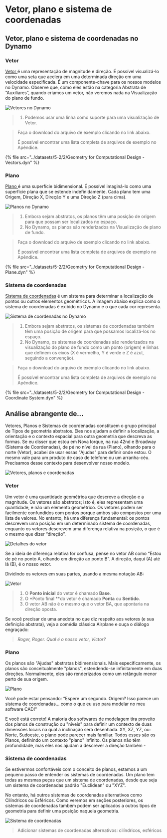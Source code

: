 # Vetor, plano e sistema de coordenadas

## Vetor, plano e sistema de coordenadas no Dynamo

### Vetor

[Vetor ](2-vectors.md#vector-1)é uma representação de magnitude e direção. É possível visualizá-lo como uma seta que acelera em uma determinada direção em uma velocidade especificada. É um componente-chave para os nossos modelos no Dynamo. Observe que, como eles estão na categoria Abstrata de “Auxiliares”, quando criamos um vetor, não veremos nada na Visualização do plano de fundo.

![Vetores no Dynamo](../images/5-2/2/GeometryforComputationalDesign-vectors.jpg)

> 1. Podemos usar uma linha como suporte para uma visualização de Vetor.

> Faça o download do arquivo de exemplo clicando no link abaixo.
>
> É possível encontrar uma lista completa de arquivos de exemplo no Apêndice.

{% file src="../datasets/5-2/2/Geometry for Computational Design - Vectors.dyn" %}

### Plano

[Plano ](2-vectors.md#plane-1)é uma superfície bidimensional. É possível imaginá-lo como uma superfície plana que se estende indefinidamente. Cada plano tem uma Origem, Direção X, Direção Y e uma Direção Z (para cima).

![Planos no Dynamo](../images/5-2/2/GeometryforComputationalDesign-plane.jpg)

> 1. Embora sejam abstratos, os planos têm uma posição de origem para que possam ser localizados no espaço.
> 2. No Dynamo, os planos são renderizados na Visualização de plano de fundo.

> Faça o download do arquivo de exemplo clicando no link abaixo.
>
> É possível encontrar uma lista completa de arquivos de exemplo no Apêndice.

{% file src="../datasets/5-2/2/Geometry for Computational Design - Plane.dyn" %}

### Sistema de coordenadas

[Sistema de coordenadas](2-vectors.md#coordinate-system-1) é um sistema para determinar a localização de pontos ou outros elementos geométricos. A imagem abaixo explica como o sistema de coordenadas é exibido no Dynamo e o que cada cor representa.

![Sistema de coordenadas no Dynamo](../images/5-2/2/GeometryforComputationalDesign-Coordinate.jpg)

> 1. Embora sejam abstratos, os sistemas de coordenadas também têm uma posição de origem para que possamos localizá-los no espaço.
> 2. No Dynamo, os sistemas de coordenadas são renderizados na visualização do plano de fundo como um ponto (origem) e linhas que definem os eixos (X é vermelho, Y é verde e Z é azul, seguindo a convenção).

> Faça o download do arquivo de exemplo clicando no link abaixo.
>
> É possível encontrar uma lista completa de arquivos de exemplo no Apêndice.

{% file src="../datasets/5-2/2/Geometry for Computational Design - Coordinate System.dyn" %}

## Análise abrangente de...

Vetores, Planos e Sistemas de coordenadas constituem o grupo principal de Tipos de geometria abstratos. Eles nos ajudam a definir a localização, a orientação e o contexto espacial para outra geometria que descreva as formas. Se eu disser que estou em Nova Iorque, na rua 42nd e Broadway (Sistema de Coordenadas), de pé no nível da rua (Plano), olhando para o norte (Vetor), acabei de usar essas "Ajudas" para definir onde estou. O mesmo vale para um produto de caso de telefone ou um arranha-céu. Precisamos desse contexto para desenvolver nosso modelo.

![Vetores, planos e coordenadas](../images/5-2/2/VectorsPlanesCoodinates.jpg)

### Vetor

Um vetor é uma quantidade geométrica que descreve a direção e a magnitude. Os vetores são abstratos; isto é, eles representam uma quantidade, e não um elemento geométrico. Os vetores podem ser facilmente confundidos com pontos porque ambos são compostos por uma lista de valores. No entanto, há uma diferença fundamental: os pontos descrevem uma posição em um determinado sistema de coordenadas, enquanto os vetores descrevem uma diferença relativa na posição, o que é o mesmo que dizer “direção”.

![Detalhes do vetor](../images/5-2/2/Vector-Detailed.jpg)

Se a ideia de diferença relativa for confusa, pense no vetor AB como “Estou de pé no ponto A, olhando em direção ao ponto B”. A direção, daqui (A) até lá (B), é o nosso vetor.

Dividindo os vetores em suas partes, usando a mesma notação AB:

![Vetor](../images/5-2/2/Vector.jpg)

> 1. O **Ponto inicial** do vetor é chamado **Base**.
> 2. O *Ponto final **do vetor é chamado **Ponta** ou **Sentido**.
> 3. O vetor AB não é o mesmo que o vetor BA, que apontaria na direção oposta.

Se você precisar de uma anedota no que diz respeito aos vetores (e sua definição abstrata), veja a comédia clássica Airplane e ouça o diálogo engraçado:

> _Roger, Roger. Qual é o nosso vetor, Victor?_

### Plano

Os planos são "Ajudas" abstratas bidimensionais. Mais especificamente, os planos são conceitualmente "planos", estendendo-se infinitamente em duas direções. Normalmente, eles são renderizados como um retângulo menor perto de sua origem.

![Plano](../images/5-2/2/Plane.jpg)

Você pode estar pensando: “Espere um segundo. Origem? Isso parece um sistema de coordenadas... como o que eu uso para modelar no meu software CAD!"

E você está correto! A maioria dos softwares de modelagem tira proveito dos planos de construção ou "níveis" para definir um contexto de duas dimensões locais na qual a inclinação será desenhada. XY, XZ, YZ, ou: Norte, Sudoeste, o plano pode parecer mais familiar. Todos esses são os Planos, definindo um contexto "plano" infinito. Os planos não têm profundidade, mas eles nos ajudam a descrever a direção também -

### Sistema de coordenadas

Se estivermos confortáveis com o conceito de planos, estamos a um pequeno passo de entender os sistemas de coordenadas. Um plano tem todas as mesmas peças que um sistema de coordenadas, desde que seja um sistema de coordenadas padrão "Euclidean" ou "XYZ".

No entanto, há outros sistemas de coordenadas alternativos como Cilíndricos ou Esféricos. Como veremos em seções posteriores, os sistemas de coordenadas também podem ser aplicados a outros tipos de geometria para definir uma posição naquela geometria.

![Sistema de coordenadas](../images/5-2/2/CoordinateSystem.jpg)

> Adicionar sistemas de coordenadas alternativos: cilíndricos, esféricos
